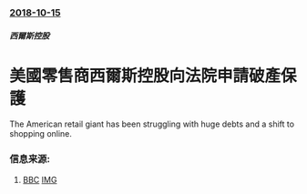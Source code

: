 ### [2018-10-15](/news/2018/10/15/index.md)

##### 西爾斯控股
# 美國零售商西爾斯控股向法院申請破產保護 

The American retail giant has been struggling with huge debts and a shift to shopping online.


### 信息来源:

1. [BBC](https://www.bbc.co.uk/news/business-45859722) [IMG](https://ichef.bbci.co.uk/news/1024/branded_news/13A48/production/_103865408_sears_getty.jpg)
